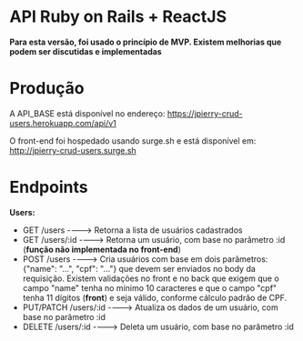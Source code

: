 # API Ruby on Rails + ReactJS

**Para esta versão, foi usado o princípio de MVP. Existem melhorias que podem ser discutidas e implementadas**

# Produção

A API_BASE está disponível no endereço:
https://jpierry-crud-users.herokuapp.com/api/v1

O front-end foi hospedado usando surge.sh e está disponível em:
http://jpierry-crud-users.surge.sh


# Endpoints

**Users:**
* GET /users             ----> Retorna a lista de usuários cadastrados
* GET /users/:id         ----> Retorna um usuário, com base no parâmetro :id (**função não implementada no front-end**)
* POST /users            ----> Cria usuários com base em dois parâmetros: {"name": "...", "cpf": "..."} que devem ser enviados no body da requisição. Existem validações no front e no back que exigem que o campo "name" tenha no mínimo 10 caracteres e que o campo "cpf" tenha 11 dígitos (**front**) e seja válido, conforme cálculo padrão de CPF.
* PUT/PATCH /users/:id   ----> Atualiza os dados de um usuário, com base no parâmetro :id
* DELETE /users/:id      ----> Deleta um usuário, com base no parâmetro :id
